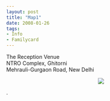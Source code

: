```yaml
---
layout: post
title: "Map1"
date: 2008-01-26
tags: 
- Info
- Familycard
---
```


<p class="box">
The Reception Venue<br>
NTRO Complex, Ghitorni<br> 
Mehrauli-Gurgaon Road, New Delhi
<p>
<p align="center">
  <img src="http://www.aniket.co.uk/b/MWA/map2.png"><br>
</p>
.